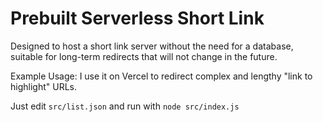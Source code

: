 # Prebuilt Serverless Short Link

Designed to host a short link server without the need for a database, suitable for long-term redirects that will not change in the future.

Example Usage: I use it on Vercel to redirect complex and lengthy "link to highlight" URLs.

Just edit `src/list.json` and run with `node src/index.js`
